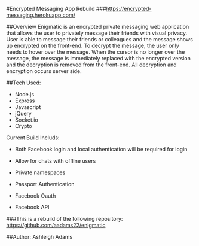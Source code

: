 #Encrypted Messaging App Rebuild
###https://encrypted-messaging.herokuapp.com/

##Overview
Enigmatic is an encrypted private messaging web application that allows the user to privately message their friends with visual privacy. User is able to message their friends or colleagues and the message shows up encrypted on the front-end. To decrypt the message, the user only needs to hover over the message. When the cursor is no longer over the message, the message is immediately replaced with the encrypted version and the decryption is removed from the front-end. All decryption and encryption occurs server side. 


##Tech Used:
* Node.js
* Express
* Javascript
* jQuery
* Socket.io
* Crypto


Current Build Includs:
* Both Facebook login and local authentication will be required for login
* Allow for chats with offline users
* Private namespaces



* Passport Authentication
* Facebook Oauth
* Facebook API


###This is a rebuild of the following repository: https://github.com/aadams22/enigmatic

##Author:
Ashleigh Adams
